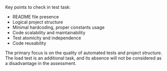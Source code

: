 Key points to check in test task:

- README file presence
- Logical project structure
- Minimal hardcoding, proper constants usage
- Code scalability and maintainability
- Test atomicity and independence
- Code reusability

The primary focus is on the quality of automated tests and project structure. The load test is an additional task, and its absence will not be considered as a disadvantage in the assessment.